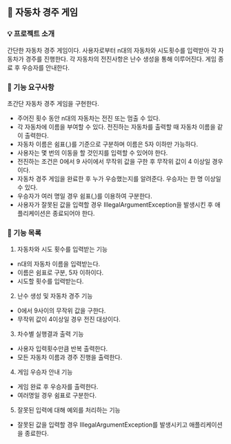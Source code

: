 ## 🚗 자동차 경주 게임


### 💡 프로젝트 소개
간단한 자동차 경주 게임이다. 사용자로부터 n대의 자동차와 시도횟수를 입력받아 각 자동차가 경주를 진행한다.
각 자동차의 전진사항은 난수 생성을 통해 이루어진다. 게임 종료 후 우승자를 안내한다.


### 📌 기능 요구사항
초간단 자동차 경주 게임을 구현한다.

* 주어진 횟수 동안 n대의 자동차는 전진 또는 멈출 수 있다.
* 각 자동차에 이름을 부여할 수 있다. 전진하는 자동차를 출력할 때 자동차 이름을 같이 출력한다.
* 자동차 이름은 쉼표(,)를 기준으로 구분하며 이름은 5자 이하만 가능하다.
* 사용자는 몇 번의 이동을 할 것인지를 입력할 수 있어야 한다.
* 전진하는 조건은 0에서 9 사이에서 무작위 값을 구한 후 무작위 값이 4 이상일 경우이다.
* 자동차 경주 게임을 완료한 후 누가 우승했는지를 알려준다. 우승자는 한 명 이상일 수 있다.
* 우승자가 여러 명일 경우 쉼표(,)를 이용하여 구분한다.
* 사용자가 잘못된 값을 입력할 경우 IllegalArgumentException을 발생시킨 후 애플리케이션은 종료되어야 한다.

### 📌 기능 목록
1. 자동차와 시도 횟수를 입력받는 기능 
- n대의 자동차 이름을 입력받는다.
- 이름은 쉼표로 구분, 5자 이하이다.
-  시도할 횟수를 입력받는다.
2. 난수 생성 및 자동차 경주 기능
- 0에서 9사이의 무작위 값을 구한다.
- 무작위 값이 4이상일 경우 전진 대상이다.
3. 차수별 실행결과 출력 기능
- 사용자 입력횟수만큼 반복 출력한다.
- 모든 자동차 이름과 경주 진행을 출력한다.

4.  게임 우승자 안내 기능
- 게임 완료 후 우승자를 출력한다.
- 여러명일 경우 쉼표로 구분한다.
5. 잘못된 입력에 대해 예외를 처리하는 기능
- 잘못된 값을 입력할 경우 IllegalArgumentException를 발생시키고 애플리케이션을 종료한다.